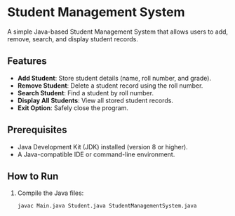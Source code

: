 # Student Management System

A simple Java-based Student Management System that allows users to add, remove, search, and display student records.

## Features
- **Add Student**: Store student details (name, roll number, and grade).
- **Remove Student**: Delete a student record using the roll number.
- **Search Student**: Find a student by roll number.
- **Display All Students**: View all stored student records.
- **Exit Option**: Safely close the program.

## Prerequisites
- Java Development Kit (JDK) installed (version 8 or higher).
- A Java-compatible IDE or command-line environment.

## How to Run
1. Compile the Java files:
   ```sh
   javac Main.java Student.java StudentManagementSystem.java
